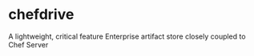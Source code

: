 # chefdrive
A lightweight, critical feature Enterprise artifact store closely coupled to Chef Server
